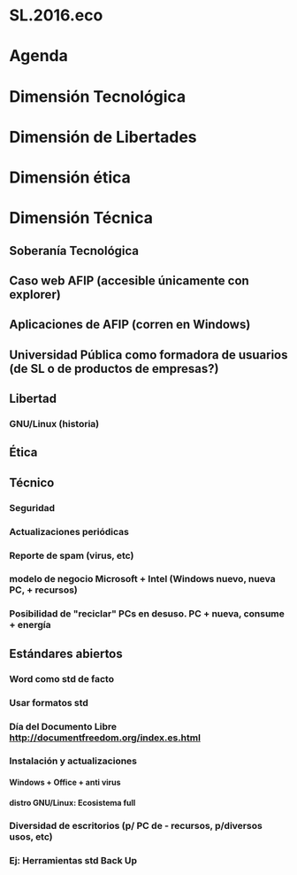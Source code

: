 # SL.2016.eco

# Agenda

# Dimensión Tecnológica
# Dimensión de Libertades
# Dimensión ética
# Dimensión Técnica

## Soberanía Tecnológica
## Caso web AFIP (accesible únicamente con explorer)
## Aplicaciones de AFIP (corren en Windows)
## Universidad Pública como formadora de usuarios (de SL o de productos de empresas?)
## Libertad
### GNU/Linux (historia)
## Ética
## Técnico
### Seguridad
### Actualizaciones periódicas
### Reporte de spam (virus, etc)
### modelo de negocio Microsoft + Intel (Windows nuevo, nueva PC, + recursos)
### Posibilidad de "reciclar" PCs en desuso. PC + nueva, consume + energía
## Estándares abiertos
### Word como std de facto
### Usar formatos std
### Día del Documento Libre http://documentfreedom.org/index.es.html
### Instalación y actualizaciones
#### Windows + Office + anti virus
#### distro GNU/Linux: Ecosistema full
### Diversidad de escritorios (p/ PC de - recursos, p/diversos usos, etc)
### Ej: Herramientas std Back Up

